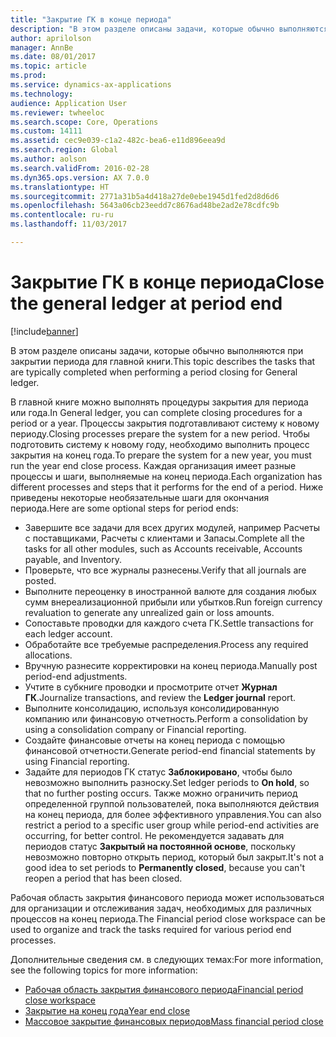 ```yaml
---
title: "Закрытие ГК в конце периода"
description: "В этом разделе описаны задачи, которые обычно выполняются при закрытии периода для главной книги."
author: aprilolson
manager: AnnBe
ms.date: 08/01/2017
ms.topic: article
ms.prod: 
ms.service: dynamics-ax-applications
ms.technology: 
audience: Application User
ms.reviewer: twheeloc
ms.search.scope: Core, Operations
ms.custom: 14111
ms.assetid: cec9e039-c1a2-482c-bea6-e11d896eea9d
ms.search.region: Global
ms.author: aolson
ms.search.validFrom: 2016-02-28
ms.dyn365.ops.version: AX 7.0.0
ms.translationtype: HT
ms.sourcegitcommit: 2771a31b5a4d418a27de0ebe1945d1fed2d8d6d6
ms.openlocfilehash: 5643a06cb23eedd7c8676ad48be2ad2e78cdfc9b
ms.contentlocale: ru-ru
ms.lasthandoff: 11/03/2017

---
```


# <a name="close-the-general-ledger-at-period-end"></a><span data-ttu-id="4f184-103">Закрытие ГК в конце периода</span><span class="sxs-lookup"><span data-stu-id="4f184-103">Close the general ledger at period end</span></span>

[!include[banner](../includes/banner.md)]


<span data-ttu-id="4f184-104">В этом разделе описаны задачи, которые обычно выполняются при закрытии периода для главной книги.</span><span class="sxs-lookup"><span data-stu-id="4f184-104">This topic describes the tasks that are typically completed when performing a period closing for General ledger.</span></span> 

<span data-ttu-id="4f184-105">В главной книге можно выполнять процедуры закрытия для периода или года.</span><span class="sxs-lookup"><span data-stu-id="4f184-105">In General ledger, you can complete closing procedures for a period or a year.</span></span> <span data-ttu-id="4f184-106">Процессы закрытия подготавливают систему к новому периоду.</span><span class="sxs-lookup"><span data-stu-id="4f184-106">Closing processes prepare the system for a new period.</span></span> <span data-ttu-id="4f184-107">Чтобы подготовить систему к новому году, необходимо выполнить процесс закрытия на конец года.</span><span class="sxs-lookup"><span data-stu-id="4f184-107">To prepare the system for a new year, you must run the year end close process.</span></span> <span data-ttu-id="4f184-108">Каждая организация имеет разные процессы и шаги, выполняемые на конец периода.</span><span class="sxs-lookup"><span data-stu-id="4f184-108">Each organization has different processes and steps that it performs for the end of a period.</span></span> <span data-ttu-id="4f184-109">Ниже приведены некоторые необязательные шаги для окончания периода.</span><span class="sxs-lookup"><span data-stu-id="4f184-109">Here are some optional steps for period ends:</span></span>

-   <span data-ttu-id="4f184-110">Завершите все задачи для всех других модулей, например Расчеты с поставщиками, Расчеты с клиентами и Запасы.</span><span class="sxs-lookup"><span data-stu-id="4f184-110">Complete all the tasks for all other modules, such as Accounts receivable, Accounts payable, and Inventory.</span></span>
-   <span data-ttu-id="4f184-111">Проверьте, что все журналы разнесены.</span><span class="sxs-lookup"><span data-stu-id="4f184-111">Verify that all journals are posted.</span></span>
-   <span data-ttu-id="4f184-112">Выполните переоценку в иностранной валюте для создания любых сумм внереализационной прибыли или убытков.</span><span class="sxs-lookup"><span data-stu-id="4f184-112">Run foreign currency revaluation to generate any unrealized gain or loss amounts.</span></span>
-   <span data-ttu-id="4f184-113">Сопоставьте проводки для каждого счета ГК.</span><span class="sxs-lookup"><span data-stu-id="4f184-113">Settle transactions for each ledger account.</span></span>
-   <span data-ttu-id="4f184-114">Обработайте все требуемые распределения.</span><span class="sxs-lookup"><span data-stu-id="4f184-114">Process any required allocations.</span></span>
-   <span data-ttu-id="4f184-115">Вручную разнесите корректировки на конец периода.</span><span class="sxs-lookup"><span data-stu-id="4f184-115">Manually post period-end adjustments.</span></span>
-   <span data-ttu-id="4f184-116">Учтите в субкниге проводки и просмотрите отчет **Журнал ГК**.</span><span class="sxs-lookup"><span data-stu-id="4f184-116">Journalize transactions, and review the **Ledger journal** report.</span></span>
-   <span data-ttu-id="4f184-117">Выполните консолидацию, используя консолидированную компанию или финансовую отчетность.</span><span class="sxs-lookup"><span data-stu-id="4f184-117">Perform a consolidation by using a consolidation company or Financial reporting.</span></span>
-   <span data-ttu-id="4f184-118">Создайте финансовые отчеты на конец периода с помощью финансовой отчетности.</span><span class="sxs-lookup"><span data-stu-id="4f184-118">Generate period-end financial statements by using Financial reporting.</span></span>
-   <span data-ttu-id="4f184-119">Задайте для периодов ГК статус **Заблокировано**, чтобы было невозможно выполнить разноску.</span><span class="sxs-lookup"><span data-stu-id="4f184-119">Set ledger periods to **On hold**, so that no further posting occurs.</span></span> <span data-ttu-id="4f184-120">Также можно ограничить период определенной группой пользователей, пока выполняются действия на конец периода, для более эффективного управления.</span><span class="sxs-lookup"><span data-stu-id="4f184-120">You can also restrict a period to a specific user group while period-end activities are occurring, for better control.</span></span> <span data-ttu-id="4f184-121">Не рекомендуется задавать для периодов статус **Закрытый на постоянной основе**, поскольку невозможно повторно открыть период, который был закрыт.</span><span class="sxs-lookup"><span data-stu-id="4f184-121">It's not a good idea to set periods to **Permanently closed**, because you can't reopen a period that has been closed.</span></span>

<span data-ttu-id="4f184-122">Рабочая область закрытия финансового периода может использоваться для организации и отслеживания задач, необходимых для различных процессов на конец периода.</span><span class="sxs-lookup"><span data-stu-id="4f184-122">The Financial period close workspace can be used to organize and track the tasks required for various period end processes.</span></span> 


<span data-ttu-id="4f184-123">Дополнительные сведения см. в следующих темах:</span><span class="sxs-lookup"><span data-stu-id="4f184-123">For more information, see the following topics for more information:</span></span>
- [<span data-ttu-id="4f184-124">Рабочая область закрытия финансового периода</span><span class="sxs-lookup"><span data-stu-id="4f184-124">Financial period close workspace</span></span>](financial-period-close-workspace.md) 
- [<span data-ttu-id="4f184-125">Закрытие на конец года</span><span class="sxs-lookup"><span data-stu-id="4f184-125">Year end close</span></span>](Year-end-close.md)  
- [<span data-ttu-id="4f184-126">Массовое закрытие финансовых периодов</span><span class="sxs-lookup"><span data-stu-id="4f184-126">Mass financial period close</span></span>](tasks/mass-financial-period-close.md)





